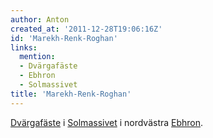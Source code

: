 ```yaml
---
author: Anton
created_at: '2011-12-28T19:06:16Z'
id: 'Marekh-Renk-Roghan'
links:
  mention:
  - Dvärgafäste
  - Ebhron
  - Solmassivet
title: 'Marekh-Renk-Roghan'
---
```


[Dvärgafäste] i [Solmassivet] i nordvästra [Ebhron].

  [Dvärgafäste]: Dvärgafäste
  [Solmassivet]: Solmassivet
  [Ebhron]: Ebhron
